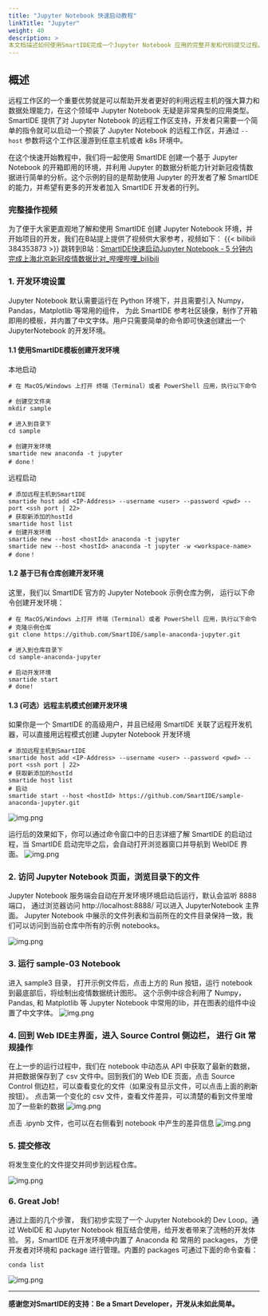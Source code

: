 ```yaml
---
title: "Jupyter Notebook 快速启动教程"
linkTitle: "Jupyter"
weight: 40
description: >
本文档描述如何使用SmartIDE完成一个Jupyter Notebook 应用的完整开发和代码提交过程。
---
```

## 概述
远程工作区的一个重要优势就是可以帮助开发者更好的利用远程主机的强大算力和数据处理能力，在这个领域中 Jupyter Notebook 无疑是非常典型的应用类型。SmartIDE 提供了对 Jupyter Notebook 的远程工作区支持，开发者只需要一个简单的指令就可以启动一个预装了 Jupyter Notebook 的远程工作区，并通过 `--host` 参数将这个工作区漫游到任意主机或者 k8s 环境中。

在这个快速开始教程中，我们将一起使用 SmartIDE 创建一个基于 Jupyter Notebook 的开箱即用的环境，并利用 Jupyter 的数据分析能力针对新冠疫情数据进行简单的分析。这个示例的目的是帮助使用 Jupyter 的开发者了解 SmartIDE 的能力，并希望有更多的开发者加入 SmartIDE 开发者的行列。

### 完整操作视频
为了便于大家更直观地了解和使用 SmartIDE 创建 Jupyter Notebook 环境，并开始项目的开发，我们在B站提上提供了视频供大家参考，视频如下：
{{< bilibili 384353873 >}}
跳转到B站：[SmartIDE快速启动Jupyter Notebook - 5 分钟内完成上海北京新冠疫情数据比对_哔哩哔哩_bilibili](https://www.bilibili.com/video/BV1mZ4y1t7fj)

### 1. 开发环境设置
Jupyter Notebook 默认需要运行在 Python 环境下，并且需要引入 Numpy， Pandas，Matplotlib 等常用的组件， 为此 SmartIDE 参考社区镜像，制作了开箱即用的模板，并内置了中文字体。用户只需要简单的命令即可快速创建出一个 JupyterNotebook 的开发环境。

#### 1.1 使用SmartIDE模板创建开发环境
本地启动
```shell
# 在 MacOS/Windows 上打开 终端（Terminal）或者 PowerShell 应用，执行以下命令

# 创建空文件夹
mkdir sample

# 进入到目录下
cd sample

# 创建开发环境
smartide new anaconda -t jupyter
# done！
```

远程启动
```shell
# 添加远程主机到SmartIDE
smartide host add <IP-Address> --username <user> --password <pwd> --port <ssh port | 22>
# 获取新添加的hostId
smartide host list
# 创建开发环境
smartide new --host <hostId> anaconda -t jupyter
smartide new --host <hostId> anaconda -t jupyter -w <workspace-name>
# done！
```

#### 1.2 基于已有仓库创建开发环境
这里，我们以 SmartIDE 官方的 Jupyter Notebook 示例仓库为例， 运行以下命令创建开发环境：
```shell
# 在 MacOS/Windows 上打开 终端（Terminal）或者 PowerShell 应用，执行以下命令
# 克隆示例仓库
git clone https://github.com/SmartIDE/sample-anaconda-jupyter.git

# 进入到仓库目录下
cd sample-anaconda-jupyter

# 启动开发环境
smartide start
# done!
```
#### 1.3 (可选）远程主机模式创建开发环境
如果你是一个 SmartIDE 的高级用户，并且已经用 SmartIDE 关联了远程开发机器，可以直接用远程模式创建 Jupyter Notebook 开发环境
```shell
# 添加远程主机到SmartIDE
smartide host add <IP-Address> --username <user> --password <pwd> --port <ssh port | 22>
# 获取新添加的hostId
smartide host list
# 启动
smartide start --host <hostId> https://github.com/SmartIDE/sample-anaconda-jupyter.git
```
![img.png](images/jupyter-01.png)

运行后的效果如下，你可以通过命令窗口中的日志详细了解 SmartIDE 的启动过程，当 SmartIDE 启动完毕之后，会自动打开浏览器窗口并导航到 WebIDE 界面。
![img.png](images/jupyter-02.png)

### 2. 访问 Jupyter Notebook 页面，浏览目录下的文件
Jupyter Notebook 服务端会自动在开发环境环境启动后运行，默认会监听 8888 端口， 通过浏览器访问 http://localhost:8888/  可以进入 JupyterNotebook 主界面。
Jupyter Notebook 中展示的文件列表和当前所在的文件目录保持一致，我们可以访问到当前仓库中所有的示例 notebooks。

![img.png](images/jupyter-03.png)

### 3. 运行 sample-03 Notebook
   进入 sample3 目录， 打开示例文件后，点击上方的 Run 按钮，运行 notebook 到最底部后，将绘制出疫情数据统计图形。 这个示例中综合利用了 Numpy， Pandas, 和 Matplotlib 等 Jupyter Notebook 中常用的lib，并在图表的组件中设置了中文字体。
![img.png](images/jupyter-04.png)

### 4. 回到 Web IDE主界面，进入 Source Control 侧边栏， 进行 Git 常规操作
在上一步的运行过程中，我们在 notebook 中动态从 API 中获取了最新的数据，并把数据保存到了 csv 文件中。回到我们的 Web IDE 页面，点击 Source Control 侧边栏，可以查看变化的文件（如果没有显示文件，可以点击上面的刷新按钮）。
点击第一个变化的 csv 文件，查看文件差异，可以清楚的看到文件里增加了一些新的数据
![img.png](images/jupyter-05.png)

点击 .ipynb 文件，也可以在右侧看到 notebook 中产生的差异信息
![img.png](images/jupyter-06.png)
### 5. 提交修改
将发生变化的文件提交并同步到远程仓库。

![img.png](images/jupyter-07.png)

### 6. Great Job!
通过上面的几个步骤，  我们初步实现了一个 Jupyter Notebook的 Dev Loop。通过 WebIDE 和 Jupyter Notebook 相互结合使用，给开发者带来了流畅的开发体验。
另，SmartIDE 在开发环境中内置了 Anaconda 和 常用的 packages， 方便开发者对环境和 package 进行管理。内置的 packages 可通过下面的命令查看：
```
conda list
```
![img.png](images/jupyter-08.png)



---
**感谢您对SmartIDE的支持：Be a Smart Developer，开发从未如此简单。**
